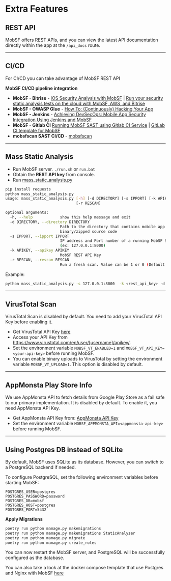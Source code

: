 



# Extra Features

## REST API

MobSF offers REST APIs, and you can view the latest API documentation directly within the app at the `/api_docs` route.
***
## CI/CD

For CI/CD you can take advantage of MobSF REST API

**MobSF CI/CD pipeline integration**

* **MobSF - Bitrise** - [iOS Security Analysis with MobSF](https://www.netguru.com/codestories/ios-security-analysis-with-mobsf) | [Run your security static analysis tests on the cloud with MobSF, AWS, and Bitrise](https://bitrise.io/blog/post/run-your-security-static-analysis-tests-on-the-cloud-with-mobsf-aws-and-bitrise)
* **MobSF - OWASP Glue** - [How To: (Continuously) Hacking Your App](https://medium.com/@omerlh/how-to-continuously-hacking-your-app-c8b32d1633ad)
* **MobSF - Jenkins** - [Achieving DevSecOps: Mobile App Security Integration Using Jenkins and MobSF](https://medium.com/@debasishkumardas5/achieving-devsecops-mobile-app-security-integration-using-jenkins-and-mobsf-187568f74d4c)
* **MobSF - Gitlab CI** [Running MobSF SAST using Gitlab CI Service](https://waristea.medium.com/running-mobsf-sast-using-gitlab-ci-service-7c3ac3a48648) | [GitLab CI template for MobSF](https://to-be-continuous.gitlab.io/doc/ref/mobsf/)
* **mobsfscan SAST CI/CD** - [mobsfscan](https://github.com/MobSF/mobsfscan)
***


## Mass Static Analysis

* Run MobSF server.
`./run.sh` or `run.bat`
* Obtain the **REST API key** from console.
* Run [mass_static_analysis.py](https://github.com/MobSF/Mobile-Security-Framework-MobSF/blob/master/scripts/mass_static_analysis.py)

```bash
pip install requests
python mass_static_analysis.py
usage: mass_static_analysis.py [-h] [-d DIRECTORY] [-s IPPORT] [-k APIKEY]
                               [-r RESCAN]

optional arguments:
  -h, --help            show this help message and exit
  -d DIRECTORY, --directory DIRECTORY
                        Path to the directory that contains mobile app
                        binary/zipped source code
  -s IPPORT, --ipport IPPORT
                        IP address and Port number of a running MobSF Server.
                        (ex: 127.0.0.1:8000)
  -k APIKEY, --apikey APIKEY
                        MobSF REST API Key
  -r RESCAN, --rescan RESCAN
                        Run a fresh scan. Value can be 1 or 0 (Default: 0)
```

Example: 
```bash
python mass_static_analysis.py -s 127.0.0.1:8000  -k <rest_api_key> -d /home/files/
```
***
## VirusTotal Scan

VirusTotal Scan is disabled by default. You need to add your VirusTotal API Key before enabling it.

* Get VirusTotal API Key [here](https://www.virustotal.com/#/join-us)
* Access your API Key from https://www.virustotal.com/en/user/[username]/apikey/.
* Set the environment variable `MOBSF_VT_ENABLED=1` and `MOBSF_VT_API_KEY=<your-api-key>` before running MobSF.
* You can enable binary uploads to VirusTotal by setting the environment variable `MOBSF_VT_UPLOAD=1`. This option is disabled by default.
***
## AppMonsta Play Store Info

We use AppMonsta API to fetch details from Google Play Store as a fail safe to our primary implementation. It is disabled by default. To enable it, you need AppMonsta API Key.

* Get AppMonsta API Key from: [AppMonsta API Key](https://appmonsta.com/dashboard/get_api_key/)
* Set the environment variable `MOBSF_APPMONSTA_API=<appmonsta-api-key>` before running MobSF.
***
## Using Postgres DB instead of SQLite

By default, MobSF uses SQLite as its database. However, you can switch to a PostgreSQL backend if needed.

To configure PostgreSQL, set the following environment variables before starting MobSF:

    POSTGRES_USER=postgres
    POSTGRES_PASSWORD=password
    POSTGRES_DB=mobsf
    POSTGRES_HOST=postgres
    POSTGRES_PORT=5432

**Apply Migrations**

```bash
poetry run python manage.py makemigrations 
poetry run python manage.py makemigrations StaticAnalyzer
poetry run python manage.py migrate
poetry run python manage.py create_roles
```

You can now restart the MobSF server, and PostgreSQL will be successfully configured as the database.

You can also take a look at the docker compose template that use Postgres and Nginx with MobSF [here](docker_options.md?id=for-postgres-and-nginx-reverse-proxy-support)